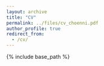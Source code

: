 ```yaml
---
layout: archive
title: "CV"
permalink: ../files/cv_choenni.pdf
author_profile: true
redirect_from:
  - /cv/
---
```


{% include base_path %}

